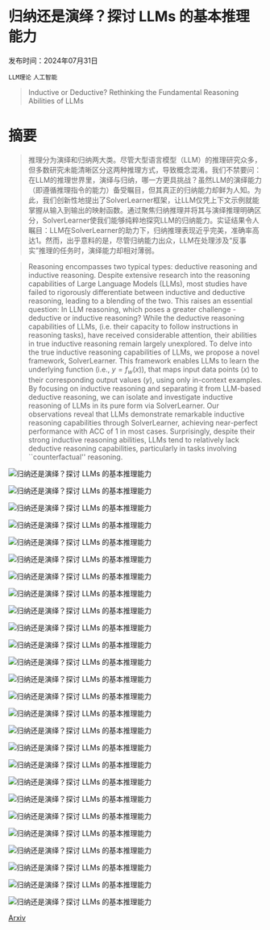 # 归纳还是演绎？探讨 LLMs 的基本推理能力

发布时间：2024年07月31日

`LLM理论` `人工智能`

> Inductive or Deductive? Rethinking the Fundamental Reasoning Abilities of LLMs

# 摘要

> 推理分为演绎和归纳两大类。尽管大型语言模型（LLM）的推理研究众多，但多数研究未能清晰区分这两种推理方式，导致概念混淆。我们不禁要问：在LLM的推理世界里，演绎与归纳，哪一方更具挑战？虽然LLM的演绎能力（即遵循推理指令的能力）备受瞩目，但其真正的归纳能力却鲜为人知。为此，我们创新性地提出了SolverLearner框架，让LLM仅凭上下文示例就能掌握从输入到输出的映射函数。通过聚焦归纳推理并将其与演绎推理明确区分，SolverLearner使我们能够纯粹地探究LLM的归纳能力。实证结果令人瞩目：LLM在SolverLearner的助力下，归纳推理表现近乎完美，准确率高达1。然而，出乎意料的是，尽管归纳能力出众，LLM在处理涉及“反事实”推理的任务时，演绎能力却相对薄弱。

> Reasoning encompasses two typical types: deductive reasoning and inductive reasoning. Despite extensive research into the reasoning capabilities of Large Language Models (LLMs), most studies have failed to rigorously differentiate between inductive and deductive reasoning, leading to a blending of the two. This raises an essential question: In LLM reasoning, which poses a greater challenge - deductive or inductive reasoning? While the deductive reasoning capabilities of LLMs, (i.e. their capacity to follow instructions in reasoning tasks), have received considerable attention, their abilities in true inductive reasoning remain largely unexplored. To delve into the true inductive reasoning capabilities of LLMs, we propose a novel framework, SolverLearner. This framework enables LLMs to learn the underlying function (i.e., $y = f_w(x)$), that maps input data points $(x)$ to their corresponding output values $(y)$, using only in-context examples. By focusing on inductive reasoning and separating it from LLM-based deductive reasoning, we can isolate and investigate inductive reasoning of LLMs in its pure form via SolverLearner. Our observations reveal that LLMs demonstrate remarkable inductive reasoning capabilities through SolverLearner, achieving near-perfect performance with ACC of 1 in most cases. Surprisingly, despite their strong inductive reasoning abilities, LLMs tend to relatively lack deductive reasoning capabilities, particularly in tasks involving ``counterfactual'' reasoning.

![归纳还是演绎？探讨 LLMs 的基本推理能力](../../../paper_images/2408.00114/x1.png)

![归纳还是演绎？探讨 LLMs 的基本推理能力](../../../paper_images/2408.00114/x2.png)

![归纳还是演绎？探讨 LLMs 的基本推理能力](../../../paper_images/2408.00114/x3.png)

![归纳还是演绎？探讨 LLMs 的基本推理能力](../../../paper_images/2408.00114/x4.png)

![归纳还是演绎？探讨 LLMs 的基本推理能力](../../../paper_images/2408.00114/x5.png)

![归纳还是演绎？探讨 LLMs 的基本推理能力](../../../paper_images/2408.00114/x6.png)

![归纳还是演绎？探讨 LLMs 的基本推理能力](../../../paper_images/2408.00114/x7.png)

![归纳还是演绎？探讨 LLMs 的基本推理能力](../../../paper_images/2408.00114/x8.png)

![归纳还是演绎？探讨 LLMs 的基本推理能力](../../../paper_images/2408.00114/x9.png)

![归纳还是演绎？探讨 LLMs 的基本推理能力](../../../paper_images/2408.00114/x10.png)

![归纳还是演绎？探讨 LLMs 的基本推理能力](../../../paper_images/2408.00114/x11.png)

![归纳还是演绎？探讨 LLMs 的基本推理能力](../../../paper_images/2408.00114/x12.png)

![归纳还是演绎？探讨 LLMs 的基本推理能力](../../../paper_images/2408.00114/x13.png)

![归纳还是演绎？探讨 LLMs 的基本推理能力](../../../paper_images/2408.00114/x14.png)

![归纳还是演绎？探讨 LLMs 的基本推理能力](../../../paper_images/2408.00114/x15.png)

![归纳还是演绎？探讨 LLMs 的基本推理能力](../../../paper_images/2408.00114/x16.png)

![归纳还是演绎？探讨 LLMs 的基本推理能力](../../../paper_images/2408.00114/x17.png)

![归纳还是演绎？探讨 LLMs 的基本推理能力](../../../paper_images/2408.00114/x18.png)

![归纳还是演绎？探讨 LLMs 的基本推理能力](../../../paper_images/2408.00114/x19.png)

![归纳还是演绎？探讨 LLMs 的基本推理能力](../../../paper_images/2408.00114/x20.png)

![归纳还是演绎？探讨 LLMs 的基本推理能力](../../../paper_images/2408.00114/x21.png)

![归纳还是演绎？探讨 LLMs 的基本推理能力](../../../paper_images/2408.00114/x22.png)

![归纳还是演绎？探讨 LLMs 的基本推理能力](../../../paper_images/2408.00114/x23.png)

![归纳还是演绎？探讨 LLMs 的基本推理能力](../../../paper_images/2408.00114/x24.png)

![归纳还是演绎？探讨 LLMs 的基本推理能力](../../../paper_images/2408.00114/x25.png)

![归纳还是演绎？探讨 LLMs 的基本推理能力](../../../paper_images/2408.00114/x26.png)

[Arxiv](https://arxiv.org/abs/2408.00114)